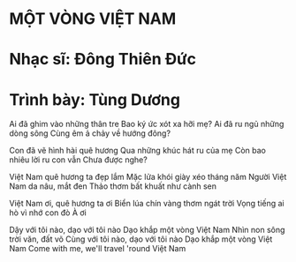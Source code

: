 # MỘT VÒNG VIỆT NAM
# Nhạc sĩ: Đông Thiên Đức
# Trình bày: Tùng Dương
Ai đã ghim vào những thân tre
Bao ký ức xót xa hỡi mẹ?
Ai đã ru ngủ những dòng sông
Cùng êm ả chảy về hướng đông?

Con đã vẽ hình hài quê hương
Qua những khúc hát ru của mẹ
Còn bao nhiêu lời ru con vẫn
Chưa được nghe?

Việt Nam quê hương ta đẹp lắm
Mặc lửa khói giày xéo tháng năm
Người Việt Nam da nâu, mắt đen
Thảo thơm bất khuất như cành sen

Việt Nam ơi, quê hương ta ơi
Biển lúa chín vàng thơm ngát trời
Vọng tiếng ai hò vì nhớ con đò
À ơi

Dậy với tôi nào, dạo với tôi nào
Dạo khắp một vòng Việt Nam
Nhìn non sông trời văn, đất võ
Cùng với tôi nào, dạo với tôi nào
Dạo khắp một vòng Việt Nam
Come with me, we'll travel 'round Việt Nam
